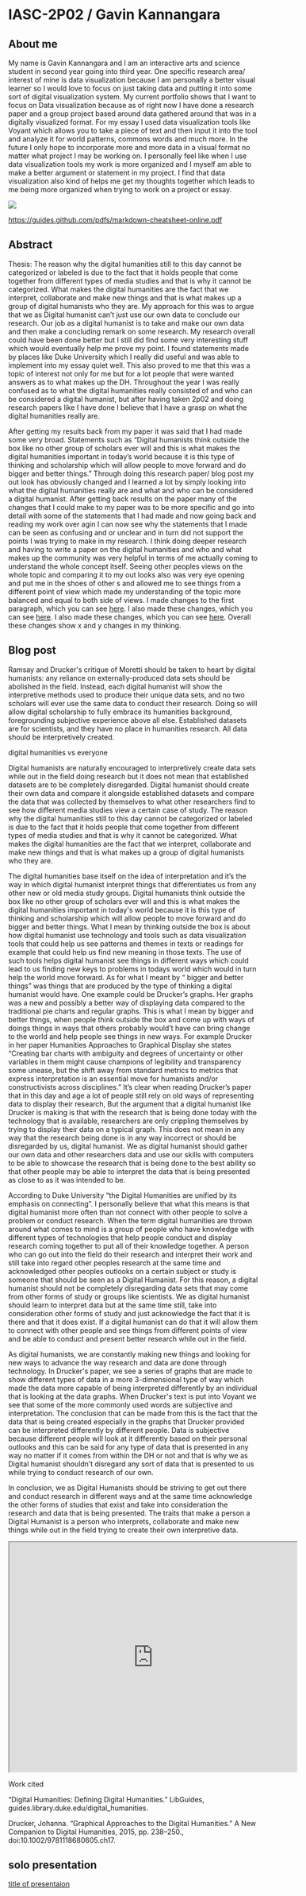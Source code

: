 # IASC-2P02 / Gavin Kannangara 

## About me 
My name is Gavin Kannangara and I am an interactive arts and science student in second year going into third year. One specific research area/ interest of mine is data visualization because I am personally a better visual learner so I would love to focus on just taking data and putting it into some sort of digital visualization system. My current portfolio shows that I want to focus on Data visualization because as of right now I have done a research paper and a group project based around data gathered around that was in a digitally visualized format. For my essay I used data visualization tools like Voyant which allows you to take a piece of text and then input it into the tool and analyze it for world patterns, commons words and much more.  In the future I only hope to incorporate more and more data in a visual format no matter what project I may be working on. I personally feel like when I use data visualization tools my work is more organized and I myself am able to make a better argument or statement in my project. I find that data visualization also kind of helps me get my thoughts together which leads to me being more organized when trying to work on a project or essay.  
 

![](images/download.jpg) 

https://guides.github.com/pdfs/markdown-cheatsheet-online.pdf
## Abstract

Thesis: The reason why the digital humanities still to this day cannot be categorized or labeled is due to the fact that it holds people that come together from different types of media studies and that is why it cannot be categorized. What makes the digital humanities are the fact that we interpret, collaborate and make new things and that is what makes up a group of digital humanists who they are. 
My approach for this was to argue that we as Digital humanist can’t just use our own data to conclude our research. Our job as a digital humanist is to take and make our own data and then make a concluding remark on some research.  My research overall could have been done better but I still did find some very interesting stuff which would eventually help me prove my point. I found statements made by places like Duke University which I really did useful and was able to implement into my essay quiet well. This also proved to me that this was a topic of interest not only for me but for a lot people that were wanted answers as to what makes up the DH. Throughout the year I was really confused as to what the digital humanities really consisted of and who can be considered a digital humanist, but after having taken 2p02 and doing research papers like I have done I believe that I have a grasp on what the digital humanities really are. 


After getting my results back from my paper it was said that I had made some very broad. Statements such as “Digital humanists think outside the box like no other group of scholars ever will and this is what makes the digital humanities important in today’s world because it is this type of thinking and scholarship which will allow people to move forward and do bigger and better things.” Through doing this research paper/ blog post my out look has obviously changed and I learned a lot by simply looking into what the digital humanities really are and what and who can be considered a digital humanist. After getting back results on the paper many of the changes that I could make to my paper was to be more specific and go into detail with some of the statements that I had made and now going back and reading my work over agin I can now see why the statements that I made can be seen as confusing and or unclear and in turn did not support the points I was trying to make in my research. I think doing deeper research and having to write a paper on the digital humanities and who and what makes up the community was very helpful in terms of me actually coming to understand the whole concept itself. Seeing other peoples views on the whole topic and comparing it to my out looks also was very eye opening and put me in the shoes of other s and allowed me to see things from a different point of view which made my understanding of the topic more balanced and equal to both side of views. I made changes to the first paragraph, which you can see [here](https://github.com/gavink1/IASC-2P02-/commit/e856d8dc3305235a33117e90e587479c9bc53159). I also made these changes, which you can see [here](https://github.com/IascAtBrock/IASC-2P02/commit/a778e6e587cb17d99e430e18bae3e4e0d0d128b5). I also made these changes, which you can see [here](https://github.com/IascAtBrock/IASC-2P02/commit/2a63e808d7e977fbf58a29a5626189876dbf1934). Overall these changes show x and y changes in my thinking.


## Blog post

Ramsay and Drucker's critique of Moretti should be taken to heart by digital humanists: any reliance on externally-produced data sets should be abolished in the field. Instead, each digital humanist will show the interpretive methods used to produce their unique data sets, and no two scholars will ever use the same data to conduct their research. Doing so will allow digital scholarship to fully embrace its humanities background, foregrounding subjective experience above all else. Established datasets are for scientists, and they have no place in humanities research. All data should be interpretively created.

digital humanities vs everyone

Digital humanists are naturally encouraged to interpretively create data sets while out in the field doing research but it does not mean that established datasets are to be completely disregarded. Digital humanist should create their own data and compare it alongside established datasets and compare the data that was collected by themselves to what other researchers find to see how different media studies view a certain case of study. The reason why the digital humanities still to this day cannot be categorized or labeled is due to the fact that it holds people that come together from different types of media studies and that is why it cannot be categorized. What makes the digital humanities are the fact that we interpret, collaborate and make new things and that is what makes up a group of digital humanists who they are. 

The digital humanities base itself on the idea of interpretation and it’s the way in which digital humanist interpret things that differentiates us from any other new or old media study groups. Digital humanists think outside the box like no other group of scholars ever will and this is what makes the digital humanities important in today's world because it is this type of thinking and scholarship which will allow people to move forward and do bigger and better things. What I mean by thinking outside the box is about how digital humanist use technology and tools such as data visualization tools that could help us see patterns and themes in texts or readings for example that could help us find new meaning in those texts. The use of such tools helps digital humanist see things in different ways which could lead to us finding new keys to problems in todays world which would in turn help the world move forward. As for what I meant by “ bigger and better things” was things that are produced by the type of thinking a digital humanist would have. One example could be Drucker’s graphs. Her graphs was a new and possibly a better way of displaying data compared to the traditional pie charts and regular graphs. This is what I mean by bigger and better things, when people think outside the box and come up with ways of doings things in ways that others probably would’t have can bring change to the world and help people see things in new ways. For example Drucker in her paper Humanities Approaches to Graphical Display she states “Creating bar charts with ambiguity and degrees of uncertainty or other variables in them might cause champions of legibility and transparency some unease, but the shift away from standard metrics to metrics that express interpretation is an essential move for humanists and/or constructivists across disciplines.” It’s clear when reading Drucker’s paper that in this day and age a lot of people still rely on old ways of representing data to display their research, But the argument that a digital humanist like Drucker is making is that with the research that is being done today with the technology that is available, researchers are only crippling themselves by trying to display their data on a typical graph. This does not mean in any way that the research being done is in any way incorrect or should be disregarded by us, digital humanist. We as digital humanist should gather our own data and other researchers data and use our skills with computers to be able to showcase the research that is being done to the best ability so that other people may be able to interpret the data that is being presented as close to as it was intended to be.  

According to Duke University “the Digital Humanities are unified by its emphasis on connecting”. I personally believe that what this means is that digital humanist more often than not connect with other people to solve a problem or conduct research.  When the term digital humanities are thrown around what comes to mind is a group of people who have knowledge with different types of technologies that help people conduct and display research coming together to put all of their knowledge together. A person who can go out into the field do their research and interpret their work and still take into regard other peoples research at the same time and acknowledged other peoples outlooks on a certain subject or study is someone that should be seen as a Digital Humanist. For this reason, a digital humanist should not be completely disregarding data sets that may come from other forms of study or groups like scientists. We as digital humanist should learn to interpret data but at the same time still, take into consideration other forms of study and just acknowledge the fact that it is there and that it does exist. If a digital humanist can do that it will allow them to connect with other people and see things from different points of view and be able to conduct and present better research while out in the field. 

As digital humanists, we are constantly making new things and looking for new ways to advance the way research and data are done through technology.  In Drucker's paper, we see a series of graphs that are made to show different types of data in a more 3-dimensional type of way which made the data more capable of being interpreted differently by an individual that is looking at the data graphs. When Drucker's text is put into Voyant we see that some of the more commonly used words are subjective and interpretation. The conclusion that can be made from this is the fact that the data that is being created especially in the graphs that Drucker provided can be interpreted differently by different people. Data is subjective because different people will look at it differently based on their personal outlooks and this can be said for any type of data that is presented in any way no matter if it comes from within the DH or not and that is why we as Digital humanist shouldn’t disregard any sort of data that is presented to us while trying to conduct research of our own. 

In conclusion, we as Digital Humanists should be striving to get out there and conduct research in different ways and at the same time acknowledge the other forms of studies that exist and take into consideration the research and data that is being presented. The traits that make a person a Digital Humanist is a person who interprets, collaborate and make new things while out in the field trying to create their own interpretive data. 

<iframe style='width: 580px; height: 463px;' src='https://voyant-tools.org/?corpus=d82b3f9b36c78f0adb00f46c8e3a9719&visible=55&view=Cirrus'></iframe>

Work cited 

“Digital Humanities: Defining Digital Humanities.” LibGuides, guides.library.duke.edu/digital_humanities.

Drucker, Johanna. “Graphical Approaches to the Digital Humanities.” A New Companion to Digital Humanities, 2015, pp. 238–250., doi:10.1002/9781118680605.ch17.

## solo presentation 

[title of presentaion](reveal/index.html)


